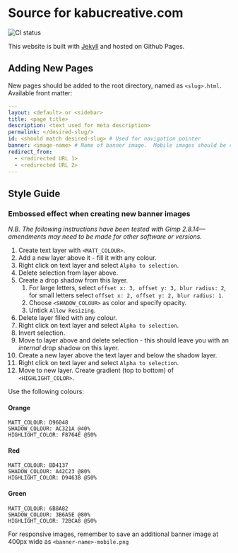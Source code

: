 # Source for kabucreative.com

<img src="https://travis-ci.org/KabuCreative/kabucreative.github.io.svg?branch=master" alt="CI status"/>

This website is built with [Jekyll](http://jekyllrb.com) and hosted on Github Pages.

## Adding New Pages

New pages should be added to the root directory, named as `<slug>.html`.  Available front matter:

```yaml
---
layout: <default> or <sidebar>
title: <page title>
description: <text used for meta description>
permalink: </desired-slug/>
id: <should match desired-slug> # Used for navigation pointer
banner: <image-name> # Name of banner image.  Mobile images should be called <image-name-mobile>.
redirect_from:
  - <redirected URL 1>
  - <redirected URL 2>
---
```
## Style Guide

### Embossed effect when creating new banner images

*N.B. The following instructions have been tested with Gimp 2.8.14&mdash;amendments may need to be made for other software or versions.*

1.  Create text layer with `<MATT_COLOUR>`.
1.  Add a new layer above it - fill it with any colour.
1.  Right click on text layer and select `Alpha to selection`.
1.  Delete selection from layer above.
1.  Create a drop shadow from this layer.
    1.  For large letters, select `offset x: 3, offset y: 3, blur radius: 2`, for small letters select `offset x: 2, offset y: 2, blur radius: 1`.
    1.  Choose `<SHADOW_COLOUR>` as color and specify opacity.
    1.  Untick `Allow Resizing`.
1.  Delete layer filled with any colour.
1.  Right click on text layer and select `Alpha to selection`.
1.  Invert selection.
1.  Move to layer above and delete selection - this should leave you with an *internal* drop shadow on this layer.
1. Create a new layer above the text layer and below the shadow layer.
1. Right click on text layer and select `Alpha to selection`.
1. Move to new layer.  Create gradient (top to bottom) of `<HIGHLIGHT_COLOR>`.

Use the following colours:

#### Orange
```
MATT_COLOUR: D96048
SHADOW_COLOUR: AC321A @40%
HIGHLIGHT_COLOR: F8764E @50%
```

#### Red
```
MATT_COLOUR: BD4137
SHADOW_COLOUR: A42C23 @80%
HIGHLIGHT_COLOR: D9463B @50%
```

#### Green
```
MATT_COLOUR: 6B8A82
SHADOW_COLOUR: 3B6A5E @80%
HIGHLIGHT_COLOR: 72BCA8 @50%
```

For responsive images, remember to save an additional banner image at 400px wide as `<banner-name>-mobile.png`
